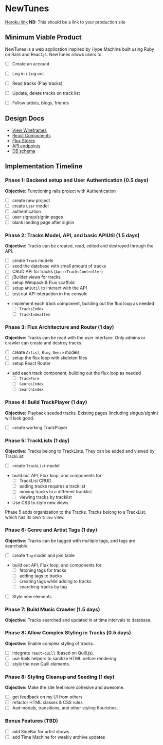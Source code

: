 # NewTunes

[Heroku link][heroku] **NB:** This should be a link to your production site

[heroku]: http://www.herokuapp.com

## Minimum Viable Product

NewTunes is a web application inspired by Hype Machine built using Ruby on Rails and React.js. NewTunes allows users to:

- [ ] Create an account
- [ ] Log in / Log out
- [ ] Read tracks (Play tracks)
- [ ] Update, delete tracks on track list
- [ ] Follow artists, blogs, friends


## Design Docs
* [View Wireframes][views]
* [React Components][components]
* [Flux Stores][stores]
* [API endpoints][api-endpoints]
* [DB schema][schema]

[views]: ./docs/views.md
[components]: ./docs/components.md
[stores]: ./docs/stores.md
[api-endpoints]: ./docs/api-endpoints.md
[schema]: ./docs/schema.md

## Implementation Timeline

### Phase 1: Backend setup and User Authentication (0.5 days)

**Objective:** Functioning rails project with Authentication

- [ ] create new project
- [ ] create `User` model
- [ ] authentication
- [ ] user signup/signin pages
- [ ] blank landing page after signin

### Phase 2: Tracks Model, API, and basic APIUtil (1.5 days)

**Objective:** Tracks can be created, read, edited and destroyed through
the API.

- [ ] create `Track` models
- [ ] seed the database with small amount of tracks
- [ ] CRUD API for tracks (`Api::TracksController`)
- [ ] jBuilder views for tracks
- [ ] setup Webpack & Flux scaffold
- [ ] setup `APIUtil` to interact with the API
- [ ] test out API interaction in the console
- implement each track component, building out the flux loop as needed
  - [ ] `TracksIndex`
  - [ ] `TrackIndexItem`

### Phase 3: Flux Architecture and Router (1 day)

**Objective:** Tracks can be read with the user interface. Only admins or crawler can create and destroy tracks.
- [ ] create `Artist`, `Blog`, `Genre` models
- [ ] setup the flux loop with skeleton files
- [ ] setup React Router
- add each track component, building out the flux loop as needed
  - [ ] `TrackForm`
  - [ ] `GenresIndex`
  - [ ] `SearchIndex`

### Phase 4: Build TrackPlayer (1 day)

**Objective:** Playback seeded tracks. Existing pages (including singup/signin) will look good.

- [ ] create working TrackPlayer

### Phase 5: TrackLists (1 day)

**Objective:** Tracks belong to TrackLists. They can be added and viewed by TrackList.

- [ ] create `TrackList` model
- build out API, Flux loop, and components for:
  - [ ] TrackList CRUD
  - [ ] adding tracks requires a tracklist
  - [ ] moving tracks to a different tracklist
  - [ ] viewing tracks by tracklist
- Use CSS to style new views

Phase 5 adds organization to the Tracks. Tracks belong to a TrackList,
which has its own `Index` view.

### Phase 6: Genre and Artist Tags (1 day)

**Objective:** Tracks can be tagged with multiple tags, and tags are searchable.

- [ ] create `Tag` model and join table
- build out API, Flux loop, and components for:
  - [ ] fetching tags for tracks
  - [ ] adding tags to tracks
  - [ ] creating tags while adding to tracks
  - [ ] searching tracks by tag
- [ ] Style new elements

### Phase 7: Build Music Crawler (1.5 days)

**Objective:** Tracks searched and updated in at time intervals to database.

### Phase 8: Allow Complex Styling in Tracks (0.5 days)

**Objective:** Enable complex styling of tracks.

- [ ] integrate `react-quill` (based on Quill.js).
- [ ] use Rails helpers to sanitize HTML before rendering.
- [ ] style the new Quill elements.

### Phase 8: Styling Cleanup and Seeding (1 day)

**Objective:** Make the site feel more cohesive and awesome.

- [ ] get feedback on my UI from others
- [ ] refactor HTML classes & CSS rules
- [ ] Aad modals, transitions, and other styling flourishes.

### Bonus Features (TBD)
- [ ] add SideBar for artist shows
- [ ] add Time Machine for weekly archive updates

[phase-one]: ./docs/phases/phase1.md
[phase-two]: ./docs/phases/phase2.md
[phase-three]: ./docs/phases/phase3.md
[phase-four]: ./docs/phases/phase4.md
[phase-five]: ./docs/phases/phase5.md
